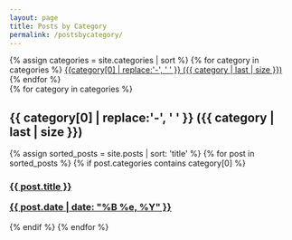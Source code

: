 ```yaml
---
layout: page
title: Posts by Category
permalink: /postsbycategory/
---
```


<div>
    {% assign categories = site.categories | sort %}
    {% for category in categories %}
        <span class="site-tag">
            <a href="#{{category | first | slugify }}">
                {{category[0] | replace:'-', ' ' }} ({{ category | last | size }})
            </a>
        </span>
    {% endfor %}
</div>

<div id="index">
    {% for category in categories %}
        <a name="{{ category[0] }}"></a>
        <h2>{{ category[0] | replace:'-', ' ' }} ({{ category | last | size }})</h2>
        {% assign sorted_posts = site.posts | sort: 'title' %}
        {% for post in sorted_posts %}
            {% if post.categories contains category[0] %}
                <h3>
                    <a href="{{ site.url }}{{ site.baseurl }}{{ post.url }}" title="{{ post.title }}">
                        {{ post.title }} <p class="date">{{ post.date |  date: "%B %e, %Y" }}</p>
                    </a>
                </h3>
            {% endif %}
        {% endfor %}
</div>